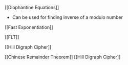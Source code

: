 
[[Diophantine Equations]]
- Can be used for finding inverse of a modulo number

[[Fast Exponentiation]]

[[FLT]]

[[Hill Digraph Cipher]]

[[Chinese Remainder Theorem]]
[[Hill Digraph Cipher]]

